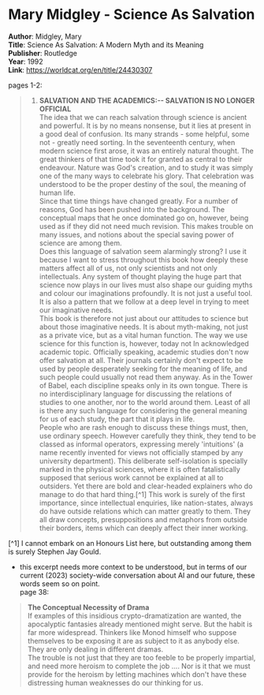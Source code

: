# Mary Midgley - Science As Salvation  

**Author**: Midgley, Mary  
**Title**: Science As Salvation: A Modern Myth and its Meaning  
**Publisher**: Routledge  
**Year**: 1992  
**Link**:  <https://worldcat.org/en/title/24430307>  

pages 1-2:  
>1. **SALVATION AND THE ACADEMICS:-- SALVATION IS NO LONGER OFFICIAL**  
The idea that we can reach salvation through science is ancient and powerful. It is by no means nonsense, but it lies at present in a good deal of confusion. Its many strands - some helpful, some not - greatly need sorting. In the seventeenth century, when modern science first arose, it was an entirely natural thought. The great thinkers of that time took it for granted as central to their endeavour. Nature was God's creation, and to study it was simply one of the many ways to celebrate his glory. That celebration was understood to be the proper destiny of the soul, the meaning of human life.  
Since that time things have changed greatly. For a number of reasons, God has been pushed into the background. The conceptual maps that he once dominated go on, however, being used as if they did not need much revision. This makes trouble on many issues, and notions about the special saving power of science are among them.  
Does this language of salvation seem alarmingly strong? I use it because I want to stress throughout this book how deeply these matters affect all of us, not only scientists and not only intellectuals. Any system of thought playing the huge part that science now plays in our lives must also shape our guiding myths and colour our imaginations profoundly. It is not just a useful tool. It is also a pattern that we follow at a deep level in trying to meet our imaginative needs.    
This book is therefore not just about our attitudes to science but about those imaginative needs. It is about myth-making, not just as a private vice, but as a vital human function. The way we use science for this function is, however, today not In acknowledged academic topic. Officially speaking, academic studies don't now offer salvation at all. Their journals certainly don't expect to be used by people desperately seeking for the meaning of life, and such people could usually not read them anyway. As in the Tower of Babel, each discipline speaks only in its own tongue. There is no interdisciplinary language for discussing the relations of studies to one another, nor to the world around them. Least of all is there any such language for considering the general meaning for us of each study, the part that it plays in life.  
People who are rash enough to discuss these things must, then, use ordinary speech. However carefully they think, they tend to be classed as informal operators, expressing merely 'intuitions' (a name recently invented for views not officially stamped by any university department). This deliberate self-isolation is specially marked in the physical sciences, where it is often fatalistically supposed that serious work cannot be explained at all to outsiders. Yet there are bold and clear-headed explainers who do manage to do that hard thing.[^1] This work is surely of the first importance, since intellectual enquiries, like nation-states, always do have outside relations which can matter greatly to them. They all draw concepts, presuppositions and metaphors from outside their borders, items which can deeply affect their inner working.  

[^1] I cannot embark on an Honours List here, but outstanding among them is surely Stephen Jay Gould.

- this excerpt needs more context to be understood, but in terms of our current (2023) society-wide conversation about AI and our future, these words seem so on point.    
page 38:  
> **The Conceptual Necessity of Drama**  
>  If examples of this insidious crypto-dramatization are wanted, the apocalyptic fantasies already mentioned might serve. But the habit is far more widespread. Thinkers like Monod himself who suppose themselves to be exposing it are as subject to it as anybody else. They are only dealing in different dramas.   
>  The trouble is not just that they are too feeble to be properly impartial, and need more heroism to complete the job .... Nor is it that we must provide for the heroism by letting machines which don't have these distressing human weaknesses do our thinking for us.  





